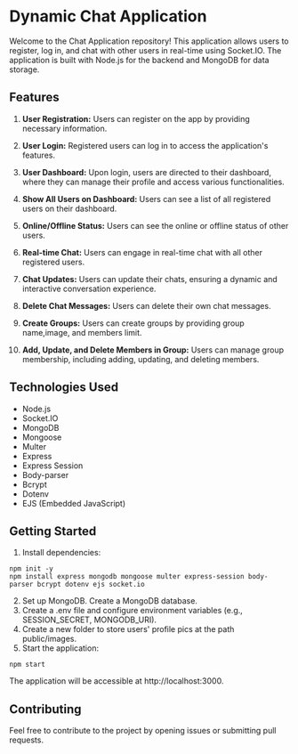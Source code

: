 # Dynamic Chat Application

Welcome to the Chat Application repository! This application allows users to register, log in, and chat with other users in real-time using Socket.IO. The application is built with Node.js for the backend and MongoDB for data storage.

## Features

1. **User Registration:** Users can register on the app by providing necessary information.

2. **User Login:** Registered users can log in to access the application's features.

3. **User Dashboard:** Upon login, users are directed to their dashboard, where they can manage their profile and access various functionalities.

4. **Show All Users on Dashboard:** Users can see a list of all registered users on their dashboard.

5. **Online/Offline Status:** Users can see the online or offline status of other users.

6. **Real-time Chat:** Users can engage in real-time chat with all other registered users.

7. **Chat Updates:** Users can update their chats, ensuring a dynamic and interactive conversation experience.

8. **Delete Chat Messages:** Users can delete their own chat messages.

9. **Create Groups:** Users can create groups by providing group name,image, and members limit.

10. **Add, Update, and Delete Members in Group:** Users can manage group membership, including adding, updating, and deleting members.

## Technologies Used

- Node.js
- Socket.IO
- MongoDB
- Mongoose
- Multer
- Express
- Express Session
- Body-parser
- Bcrypt
- Dotenv
- EJS (Embedded JavaScript)

## Getting Started

1. Install dependencies:
~~~
npm init -y
npm install express mongodb mongoose multer express-session body-parser bcrypt dotenv ejs socket.io
~~~
2. Set up MongoDB. Create a MongoDB database.
3. Create a .env file and configure environment variables (e.g., SESSION_SECRET, MONGODB_URI).
4. Create a new folder to store users' profile pics at the path public/images.
5. Start the application:
~~~
npm start
~~~
The application will be accessible at http://localhost:3000.

## Contributing
Feel free to contribute to the project by opening issues or submitting pull requests.
